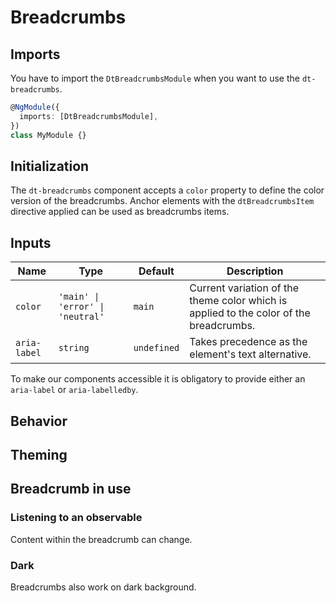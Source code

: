 # Breadcrumbs

<ba-ux-snippet name="breadcrumbs-intro"></ba-ux-snippet>

<ba-live-example name="DtExampleBreadcrumbsDefault"></ba-live-example>

## Imports

You have to import the `DtBreadcrumbsModule` when you want to use the
`dt-breadcrumbs`.

```typescript
@NgModule({
  imports: [DtBreadcrumbsModule],
})
class MyModule {}
```

## Initialization

The `dt-breadcrumbs` component accepts a `color` property to define the color
version of the breadcrumbs. Anchor elements with the `dtBreadcrumbsItem`
directive applied can be used as breadcrumbs items.

## Inputs

| Name         | Type                             | Default     | Description                                                                            |
| ------------ | -------------------------------- | ----------- | -------------------------------------------------------------------------------------- |
| `color`      | `'main' \| 'error' \| 'neutral'` | `main`      | Current variation of the theme color which is applied to the color of the breadcrumbs. |
| `aria-label` | `string`                         | `undefined` | Takes precedence as the element's text alternative.                                    |

To make our components accessible it is obligatory to provide either an
`aria-label` or `aria-labelledby`.

## Behavior

<ba-ux-snippet name="breadcrumbs-behavior"></ba-ux-snippet>

## Theming

<ba-ux-snippet name="breadcrumbs-theming"></ba-ux-snippet>

## Breadcrumb in use

### Listening to an observable

Content within the breadcrumb can change.

<ba-live-example name="DtExampleBreadcrumbsObservable"></ba-live-example>

### Dark

Breadcrumbs also work on dark background.

<ba-live-example name="DtExampleBreadcrumbsDark" themedark></ba-live-example>
